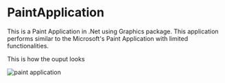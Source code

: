 # PaintApplication
This is a Paint Application in .Net using Graphics package. This application performs similar to the Microsoft's Paint Application with limited functionalities.

This is how the ouput looks

![paint application](https://user-images.githubusercontent.com/20373744/50246942-3e820280-039c-11e9-9eac-8b48ad0a4044.JPG)
